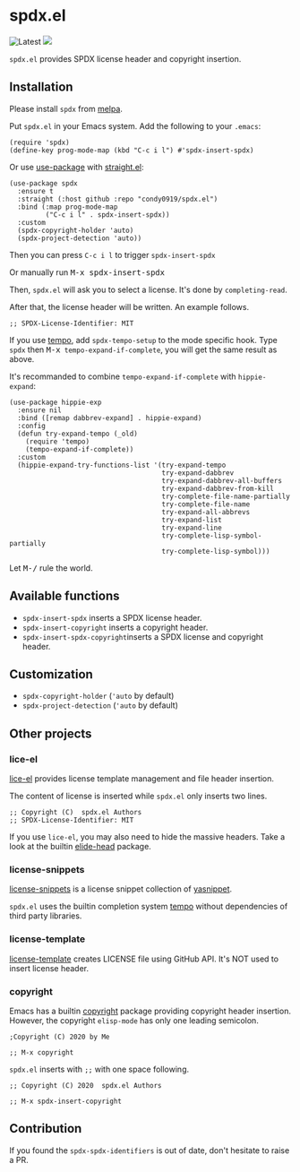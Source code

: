 # spdx.el

![Latest](https://github.com/condy0919/spdx.el/workflows/Check%20for%20license%20list%20version/badge.svg)
[![](https://melpa.org/packages/spdx-badge.svg)](https://melpa.org/#/spdx)

`spdx.el` provides SPDX license header and copyright insertion.

## Installation

Please install `spdx` from [melpa](https://melpa.org/#/spdx).

Put `spdx.el` in your Emacs system. Add the following to your `.emacs`:

```elisp
(require 'spdx)
(define-key prog-mode-map (kbd "C-c i l") #'spdx-insert-spdx)
```

Or use [use-package][use-package] with [straight.el][straight.el]:

``` emacs-lisp
(use-package spdx
  :ensure t
  :straight (:host github :repo "condy0919/spdx.el")
  :bind (:map prog-mode-map
         ("C-c i l" . spdx-insert-spdx))
  :custom
  (spdx-copyright-holder 'auto)
  (spdx-project-detection 'auto))
```

Then you can press `C-c i l` to trigger `spdx-insert-spdx`

Or manually run <kbd>M-x spdx-insert-spdx</kbd>

Then, `spdx.el` will ask you to select a license. It's done by
`completing-read`.

After that, the license header will be written. An example follows.

``` emacs-lisp
;; SPDX-License-Identifier: MIT
```

If you use [tempo][tempo], add `spdx-tempo-setup` to the mode specific hook.
Type `spdx` then <kbd>M-x</kbd>` tempo-expand-if-complete`, you will get the
same result as above.

It's recommanded to combine `tempo-expand-if-complete` with `hippie-expand`:

``` emacs-lisp
(use-package hippie-exp
  :ensure nil
  :bind ([remap dabbrev-expand] . hippie-expand)
  :config
  (defun try-expand-tempo (_old)
    (require 'tempo)
    (tempo-expand-if-complete))
  :custom
  (hippie-expand-try-functions-list '(try-expand-tempo
                                      try-expand-dabbrev
                                      try-expand-dabbrev-all-buffers
                                      try-expand-dabbrev-from-kill
                                      try-complete-file-name-partially
                                      try-complete-file-name
                                      try-expand-all-abbrevs
                                      try-expand-list
                                      try-expand-line
                                      try-complete-lisp-symbol-partially
                                      try-complete-lisp-symbol)))
```

Let <kbd>M-/</kbd> rule the world.

## Available functions

- `spdx-insert-spdx` inserts a SPDX license header.
- `spdx-insert-copyright` inserts a copyright header.
- `spdx-insert-spdx-copyright`inserts a SPDX license and copyright header.

## Customization

- `spdx-copyright-holder` (`'auto` by default)
- `spdx-project-detection` (`'auto` by default)

## Other projects

### lice-el

[lice-el][lice-el] provides license template management and file header insertion.

The content of license is inserted while `spdx.el` only inserts two lines.

``` emacs-lisp
;; Copyright (C)  spdx.el Authors
;; SPDX-License-Identifier: MIT
```

If you use `lice-el`, you may also need to hide the massive headers. Take a look
at the builtin [elide-head][elide-head] package.

### license-snippets

[license-snippets][license-snippets] is a license snippet collection of
[yasnippet][yasnippet].

`spdx.el` uses the builtin completion system [tempo][tempo] without dependencies
of third party libraries.

### license-template

[license-template][license-template] creates LICENSE file using GitHub API. It's
NOT used to insert license header.

### copyright

Emacs has a builtin [copyright][copyright] package providing copyright header
insertion. However, the copyright `elisp-mode` has only one leading semicolon.

``` emacs-lisp
;Copyright (C) 2020 by Me

;; M-x copyright
```

`spdx.el` inserts with `;;` with one space following.

``` emacs-lisp
;; Copyright (C) 2020  spdx.el Authors

;; M-x spdx-insert-copyright
```

## Contribution

If you found the `spdx-spdx-identifiers` is out of date, don't hesitate to raise a PR.

[lice-el]: https://github.com/buzztaiki/lice-el
[tempo]: https://www.emacswiki.org/emacs/TempoMode
[yasnippet]: https://github.com/joaotavora/yasnippet
[straight.el]: https://github.com/raxod502/straight.el
[use-package]: https://github.com/jwiegley/use-package
[license-snippets]: https://github.com/sei40kr/license-snippets
[license-template]: https://github.com/jcs-elpa/license-templates
[elide-head]: https://github.com/emacs-mirror/emacs/blob/master/lisp/elide-head.el
[copyright]: https://github.com/emacs-mirror/emacs/blob/master/lisp/emacs-lisp/copyright.el
